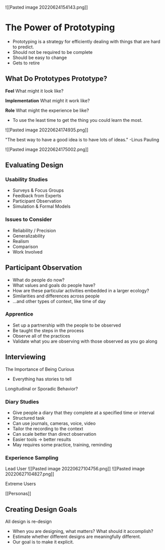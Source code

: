 ![[Pasted image 20220624154143.png]]

# The Power of Prototyping
- Prototyping is a strategy for efficiently dealing with things that are hard to predict.
- Should not be required to be complete
- Should be easy to change
- Gets to retire

## What Do Prototypes Prototype?

**Feel** 
What might it look like?

**Implementation**
What might it work like?

**Role**
What might the experience be like?

- To use the least time to get the thing you could learn the most.

![[Pasted image 20220624174935.png]]

"The best way to have a good idea is to have lots of ideas."  -Linus Pauling

![[Pasted image 20220624175002.png]]

## Evaluating Design
### Usability Studies
- Surveys & Focus Groups
- Feedback from Experts
- Participant Observation 
- Simulation & Formal Models
### Issues to Consider
- Reliability / Precision
- Generalizability
- Realism
- Comparison
- Work Involved

## Participant Observation
- What do people do now?
- What values and goals do people have?
- How are these particular activities embedded in a larger ecology?
- Similarities and differences across people
- ...and other types of context, like time of day 

### Apprentice
- Set up a partnership with the people to be observed
- Be taught the steps in the process
- Observe all of the practices
- Validate what you are observing with those observed as you go along

## Interviewing
The Importance of Being Curious
- Everything has stories to tell

Longitudinal or Sporadic Behavior?

 ### Diary Studies
 - Give people a diary that they complete at a specified time or interval
 - Structured task
 - Can use journals, cameras, voice, video
 - Tailor the recording to the context
 - Can scale better than direct observation
 - Easier tools → better results
 - May requires some practice, training, reminding

### Experience Sampling

 Lead User
![[Pasted image 20220627104756.png]]
![[Pasted image 20220627104827.png]]

 Extreme Users

[[Personas]]


## Creating Design Goals
All design is re-design
- When you are designing, what matters? What should it accomplish?
- Estimate whether different designs are meaningfully different.
- Our goal is to make it explicit.